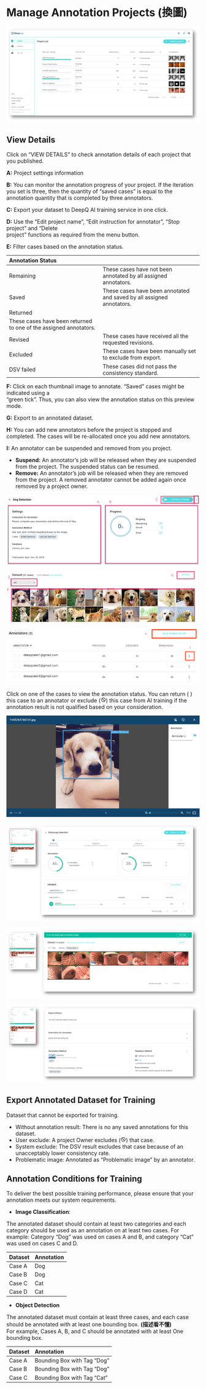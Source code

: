 # Manage Annotation Projects \(換圖\)

![](../.gitbook/assets/image%20%2888%29.png)

## View Details 

Click on “VIEW DETAILS” to check annotation details of each project that you published. 

**A:** Project settings information 

**B:** You can monitor the annotation progress of your project. If the iteration you set is three, then the quantity of “saved cases” is equal to the annotation quantity that is completed by three annotators. 

**C:** Export your dataset to DeepQ AI training service in one click. 

**D:** Use the “Edit project name”, “Edit instruction for annotator”, “Stop project” and “Delete  
project” functions as required from the menu button. 

**E:** Filter cases based on the annotation status.

| Annotation Status |  |
| :--- | :--- |
| Remaining     | These cases have not been annotated by all assigned annotators.  |
| Saved  | These cases have been annotated and saved by all assigned annotators.  |
| Returned | 
These cases have been returned to one of the assigned annotators. |
| Revised | These cases have received all the requested revisions.  |
| Excluded | These cases have been manually set to exclude from export.  |
| DSV failed | These cases did not pass the consistency standard. |

**F:** Click on each thumbnail image to annotate. “Saved” cases might be indicated using a  
“green tick”. Thus, you can also view the annotation status on this preview mode. 

**G:** Export to an annotated dataset. 

**H:** You can add new annotators before the project is stopped and completed. The cases will be re-allocated once you add new annotators. 

**I:** An annotator can be suspended and removed from you project.

* **Suspend:** An annotator’s job will be released when they are suspended from the project. The suspended status can be resumed. 
* **Remove:** An annotator’s job will be released when they are removed from the project. A removed annotator cannot be added again once removed by a project owner.

![](../.gitbook/assets/picture8.png)

![](../.gitbook/assets/picture2.png)

Click on one of the cases to view the annotation status. You can return \( \) this case to an annotator or exclude \(![](../.gitbook/assets/image%20%2814%29.png)\) this case from AI training if the annotation result is not qualified based on your consideration.

![](../.gitbook/assets/picture1%20%2810%29.png)



![](../.gitbook/assets/image%20%28121%29.png)

![](../.gitbook/assets/image%20%28102%29.png)



![](../.gitbook/assets/image%20%2852%29.png)

## Export Annotated Dataset for Training

Dataset that cannot be exported for training.

* Without annotation result: There is no any saved annotations for this dataset. 
* User exclude: A project Owner excludes \(![](../.gitbook/assets/image%20%2814%29.png)\) that case. 
* System exclude: The DSV result excludes that case because of an unacceptably lower consistency rate. 
* Problematic image: Annotated as “Problematic image” by an annotator. 

## Annotation Conditions for Training

To deliver the best possible training performance, please ensure that your annotation meets our system requirements.

*   **Image Classification**:

The annotated dataset should contain at least two categories and each category should be used as an annotation on at least two cases. For example: Category “Dog” was used on cases A and B, and category “Cat” was used on cases C and D.

| Dataset | Annotation |
| :--- | :--- |
| Case A | Dog |
| Case B | Dog |
| Case C | Cat |
| Case D | Cat |

*  **Object Detection**

The annotated dataset must contain at least three cases, and each case should be annotated with at least one bounding box. **\(描述看不懂\)**  
For example, Cases A, B, and C should be annotated with at least One bounding box.

| Dataset | Annotation |
| :--- | :--- |
| Case A | Bounding Box with Tag “Dog” |
| Case B | Bounding Box with Tag “Dog” |
| Case C | Bounding Box with Tag “Cat” |

